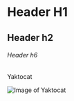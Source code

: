 # Header H1
## Header h2
###### Header h6

Yaktocat

![Image of Yaktocat](https://octodex.github.com/images/yaktocat.png)
